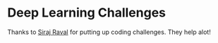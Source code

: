 # Deep Learning Challenges
Thanks to [Siraj Raval](https://github.com/llSourcell) for putting up coding challenges. They help alot!